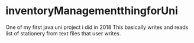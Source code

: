 # inventoryManagementthingforUni
One of my first java uni project i did in 2018 
This basically writes and reads list of stationery from text files that user writes. 
